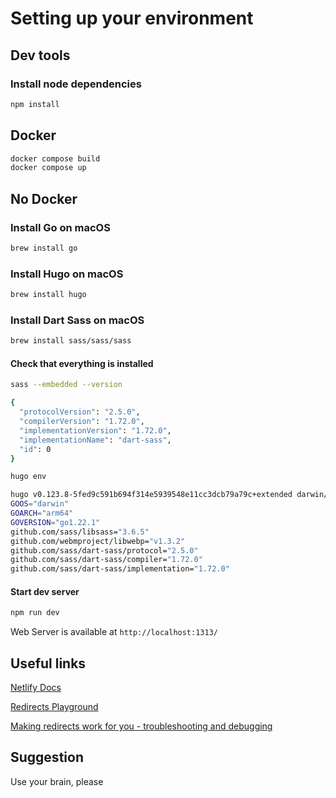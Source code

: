 # Setting up your environment

## Dev tools

### Install node dependencies

```bash
npm install
```

## Docker

```bash
docker compose build
docker compose up
```

## No Docker

### Install Go on macOS

```bash
brew install go
```

### Install Hugo on macOS

```bash
brew install hugo
```

### Install Dart Sass on macOS

```bash
brew install sass/sass/sass
```

#### Check that everything is installed

```bash
sass --embedded --version
```

```bash
{
  "protocolVersion": "2.5.0",
  "compilerVersion": "1.72.0",
  "implementationVersion": "1.72.0",
  "implementationName": "dart-sass",
  "id": 0
}
```

```bash
hugo env
```

```bash
hugo v0.123.8-5fed9c591b694f314e5939548e11cc3dcb79a79c+extended darwin/arm64 BuildDate=2024-03-07T13:14:42Z VendorInfo=brew
GOOS="darwin"
GOARCH="arm64"
GOVERSION="go1.22.1"
github.com/sass/libsass="3.6.5"
github.com/webmproject/libwebp="v1.3.2"
github.com/sass/dart-sass/protocol="2.5.0"
github.com/sass/dart-sass/compiler="1.72.0"
github.com/sass/dart-sass/implementation="1.72.0"
```

#### Start dev server

```bash
npm run dev
```

Web Server is available at `http://localhost:1313/`

## Useful links

[Netlify Docs](https://docs.netlify.com/)

[Redirects Playground](https://redirects-playground.netlify.app/)

[Making redirects work for you - troubleshooting and debugging](https://answers.netlify.com/t/support-guide-making-redirects-work-for-you-troubleshooting-and-debugging/13433)

## Suggestion
Use your brain, please
